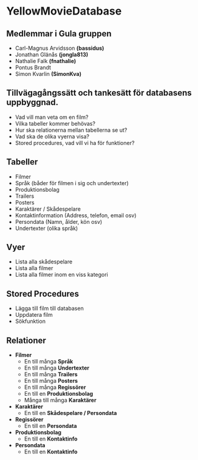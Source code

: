 # YellowMovieDatabase
## Medlemmar i Gula gruppen
* Carl-Magnus Arvidsson **(bassidus)**
* Jonathan Glänås **(jongla813)**
* Nathalie Falk **(fnathalie)**
* Pontus Brandt
* Simon Kvarlin **(SimonKva)**

## Tillvägagångssätt och tankesätt för databasens uppbyggnad.
* Vad vill man veta om en film? 
* Vilka tabeller kommer behövas?
* Hur ska relationerna mellan tabellerna se ut?
* Vad ska de olika vyerna visa?
* Stored procedures, vad vill vi ha för funktioner?

## Tabeller
* Filmer
* Språk (båder för filmen i sig och undertexter)
* Produktionsbolag
* Trailers
* Posters
* Karaktärer / Skådespelare
* Kontaktinformation (Address, telefon, email osv)
* Persondata (Namn, ålder, kön osv)
* Undertexter (olika språk)

## Vyer
* Lista alla skådespelare
* Lista alla filmer
* Lista alla filmer inom en viss kategori

## Stored Procedures
* Lägga till film till databasen
* Uppdatera film
* Sökfunktion

## Relationer
* **Filmer**
    * En till många **Språk**
    * En till många **Undertexter**
    * En till många **Trailers**
    * En till många **Posters**
    * En till många **Regissörer**
    * En till en **Produktionsbolag**
    * Många till många **Karaktärer**
* **Karaktärer**
    * En till en **Skådespelare / Persondata**
* **Regissörer**
    * En till en **Persondata**
* **Produktionsbolag**
    * En till en **Kontaktinfo**
* **Persondata**
    * En till en **Kontaktinfo**


